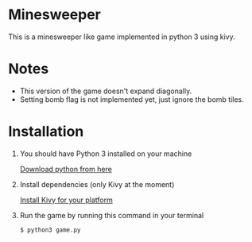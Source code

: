 # Minesweeper
This is a minesweeper like game implemented in python 3 using kivy.

# Notes
* This version of the game doesn't expand diagonally.
* Setting bomb flag is not implemented yet, just ignore the bomb tiles.

# Installation
1. You should have Python 3 installed on your machine

   [Download python from here](https://www.python.org/downloads/)

2. Install dependencies (only Kivy at the moment)

   [Install Kivy for your platform](https://kivy.org/#download)

3. Run the game by running this command in your terminal
   ```
   $ python3 game.py
   ```